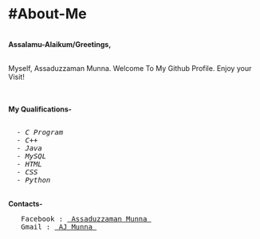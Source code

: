 <h1>#About-Me</h1><br>
<b>Assalamu-Alaikum/Greetings,</b> <br><br>
<p>Myself, Assaduzzaman Munna. Welcome To My Github Profile. Enjoy your Visit!</p><br><br>
<b>My Qualifications- </b>
  <i>
<pre>  
  - C Program
  - C++
  - Java
  - MySQL
  - HTML
  - CSS
  - Python
</pre>
  </i>  <br>
<b>Contacts- </b><br>
<pre>
   Facebook : <a href="https://www.facebook.com/iam.ajmunna"> Assaduzzaman Munna </a>
   Gmail : <a href = "mailto:iam.ajmunna@gmail.com"> AJ Munna </a>
</pre>
